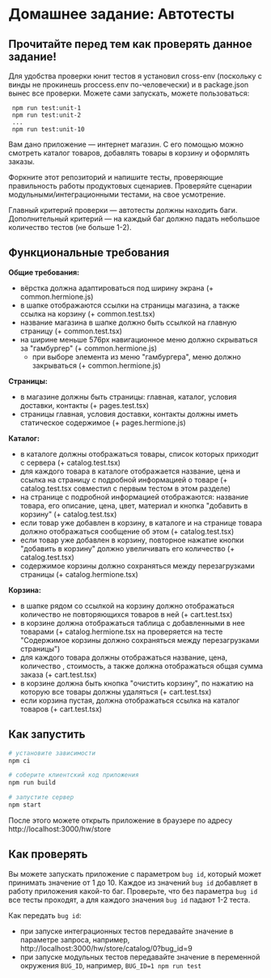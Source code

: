 # Домашнее задание: Автотесты

## Прочитайте перед тем как проверять данное задание!
Для удобства проверки юнит тестов я установил cross-env (поскольку с винды не прокинешь proccess.env по-человечески) и в package.json вынес все проверки. Можете сами запускать, можете пользоваться:
```
 npm run test:unit-1
 npm run test:unit-2
 ...
 npm run test:unit-10
 ```

Вам дано приложение — интернет магазин. С его помощью можно смотреть каталог товаров, добавлять товары в корзину и оформлять заказы.

Форкните этот репозиторий и напишите тесты, проверяющие правильность работы продуктовых сценариев. Проверяйте сценарии модульными/интеграционными тестами, на свое усмотрение.

Главный критерий проверки — автотесты должны находить баги. Дополнительный критерий — на каждый баг должно падать небольшое количество тестов (не больше 1-2).

## Функциональные требования

**Общие требования:**
- вёрстка должна адаптироваться под ширину экрана (+ common.hermione.js)
- в шапке отображаются ссылки на страницы магазина, а также ссылка на корзину (+ common.test.tsx)
- название магазина в шапке должно быть ссылкой на главную страницу (+ common.test.tsx)
- на ширине меньше 576px навигационное меню должно скрываться за "гамбургер" (+ common.hermione.js)
  - при выборе элемента из меню "гамбургера", меню должно закрываться (+ common.hermione.js)

**Страницы:**
- в магазине должны быть страницы: главная, каталог, условия доставки, контакты (+ pages.test.tsx)
- страницы главная, условия доставки, контакты должны иметь статическое содержимое (+ pages.hermione.js)

**Каталог:**
- в каталоге должны отображаться товары, список которых приходит с сервера (+ catalog.test.tsx)
- для каждого товара в каталоге отображается название, цена и ссылка на страницу с подробной информацией о товаре (+ catalog.test.tsx совместил с первым тестом в этом разделе)
- на странице с подробной информацией отображаются: название товара, его описание, цена, цвет, материал и кнопка "добавить в корзину" (+ catalog.test.tsx)
- если товар уже добавлен в корзину, в каталоге и на странице товара должно отображаться сообщение об этом (+ catalog.test.tsx)
- если товар уже добавлен в корзину, повторное нажатие кнопки "добавить в корзину" должно увеличивать его количество (+ catalog.test.tsx)
- содержимое корзины должно сохраняться между перезагрузками страницы (+ catalog.hermione.tsx)

**Корзина:**
- в шапке рядом со ссылкой на корзину должно отображаться количество не повторяющихся товаров в ней (+ cart.test.tsx)
- в корзине должна отображаться таблица с добавленными в нее товарами (+ catalog.hermione.tsx на проверяется на тесте "Содержимое корзины должно сохраняться между перезагрузками страницы")
- для каждого товара должны отображаться название, цена, количество , стоимость, а также должна отображаться общая сумма заказа (+ cart.test.tsx)
- в корзине должна быть кнопка "очистить корзину", по нажатию на которую все товары должны удаляться (+ cart.test.tsx)
- если корзина пустая, должна отображаться ссылка на каталог товаров (+ cart.test.tsx)


## Как запустить

```sh
# установите зависимости
npm ci

# соберите клиентский код приложения
npm run build

# запустите сервер
npm start
```

После этого можете открыть приложение в браузере по адресу http://localhost:3000/hw/store

## Как проверять

Вы можете запускать приложение с параметром `bug id`, который может принимать значение от 1 до 10. Каждое из значений `bug id` добавляет в работу приложения какой-то баг. Проверьте, что без параметра `bug id` все тесты проходят, а для каждого значения `bug id` падают 1-2 теста.

Как передать `bug id`:
- при запуске интеграционных тестов передавайте значение в параметре запроса, например, http://localhost:3000/hw/store/catalog/0?bug_id=9
- при запуске модульных тестов передавайте значение в переменной окружения `BUG_ID`, например, `BUG_ID=1 npm run test`

